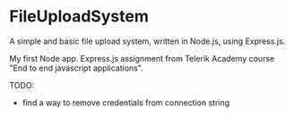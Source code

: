 FileUploadSystem
================

A simple and basic file upload system, written in Node.js, using Express.js.

My first Node app. Express.js assignment from Telerik Academy course "End to end javascript applications".

TODO:
- find a way to remove credentials from connection string